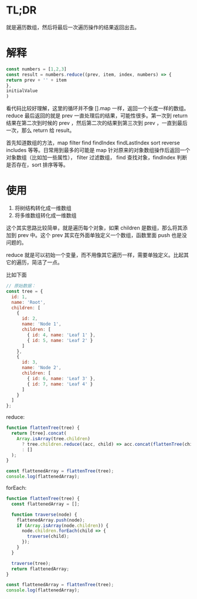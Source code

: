 # TL;DR

就是遍历数组，然后将最后一次遍历操作的结果返回出去。


# 解释

```js
const numbers = [1,2,3]
const result = numbers.reduce((prev, item, index, numbers) => {
return prev + '' + item
}, 
initialValue
)
```

看代码比较好理解，这里的循环并不像 [].map 一样，返回一个长度一样的数组。reduce 最后返回的就是 prev 一直处理后的结果，可能性很多。第一次到 return 结果在第二次到时候的 prev ，然后第二次的结果到第三次到 prev ，一直到最后一次，那么 return 给 result。

首先知道数组的方法，map filter find findIndex findLastIndex sort reverse includes 等等。日常用到最多的可能是 map 针对原来的对象数组操作后返回一个对象数组（比如加一些属性）， filter 过滤数组， find 查找对象，findIndex 判断是否存在，sort 排序等等。

# 使用

1. 将树结构转化成一维数组
2. 将多维数组转化成一维数组

这个其实思路比较简单，就是遍历每个对象，如果 children 是数组，那么将其添加到 prev 中。这个 prev 其实在外面单独定义一个数组，函数里面 push 也是没问题的。

reduce 就是可以初始一个变量，而不用像其它遍历一样，需要单独定义。比起其它的遍历，简洁了一点。

比如下面

```js
// 原始数据：
const tree = {
  id: 1,
  name: 'Root',
  children: [
    {
      id: 2,
      name: 'Node 1',
      children: [
        { id: 4, name: 'Leaf 1' },
        { id: 5, name: 'Leaf 2' }
      ]
    },
    {
      id: 3,
      name: 'Node 2',
      children: [
        { id: 6, name: 'Leaf 3' },
        { id: 7, name: 'Leaf 4' }
      ]
    }
  ]
};
```

reduce:
```js
function flattenTree(tree) {
  return [tree].concat(
    Array.isArray(tree.children)
      ? tree.children.reduce((acc, child) => acc.concat(flattenTree(child)), [])
      : []
  );
}

const flattenedArray = flattenTree(tree);
console.log(flattenedArray);
```

forEach:
```js
function flattenTree(tree) {
  const flattenedArray = [];

  function traverse(node) {
    flattenedArray.push(node);
    if (Array.isArray(node.children)) {
      node.children.forEach(child => {
        traverse(child);
      });
    }
  }

  traverse(tree);
  return flattenedArray;
}

const flattenedArray = flattenTree(tree);
console.log(flattenedArray);
```